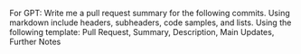 For GPT:
Write me a pull request summary for the following commits. Using markdown include headers, subheaders, code samples, and lists. Using the following template: Pull Request, Summary, Description, Main Updates,  Further Notes
